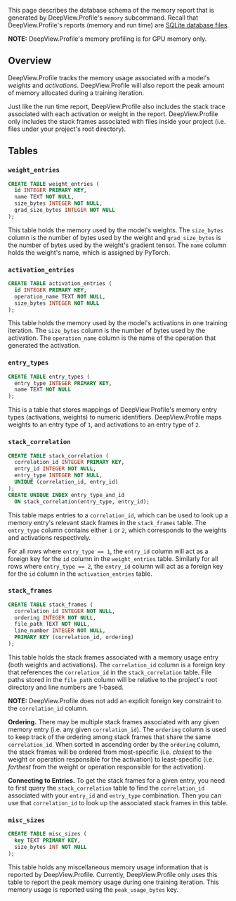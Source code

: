 This page describes the database schema of the memory report that is generated by DeepView.Profile's `memory` subcommand. Recall that DeepView.Profile's reports (memory and run time) are [SQLite database files](https://www.sqlite.org/).

**NOTE:** DeepView.Profile's memory profiling is for GPU memory only.

## Overview

DeepView.Profile tracks the memory usage associated with a model's *weights* and *activations*. DeepView.Profile will also report the peak amount of memory allocated during a training iteration.

Just like the run time report, DeepView.Profile also includes the stack trace associated with each activation or weight in the report. DeepView.Profile only includes the stack frames associated with files inside your project (i.e. files under your project's root directory).

## Tables

### `weight_entries`

```sql title="Schema"
CREATE TABLE weight_entries (
  id INTEGER PRIMARY KEY,
  name TEXT NOT NULL,
  size_bytes INTEGER NOT NULL,
  grad_size_bytes INTEGER NOT NULL
);
```
This table holds the memory used by the model's weights. The `size_bytes` column is the number of bytes used by the weight and `grad_size_bytes` is the number of bytes used by the weight's gradient tensor. The `name` column holds
the weight's name, which is assigned by PyTorch.

### `activation_entries`

```sql title="Schema"
CREATE TABLE activation_entries (
  id INTEGER PRIMARY KEY,
  operation_name TEXT NOT NULL,
  size_bytes INTEGER NOT NULL
);
```
This table holds the memory used by the model's activations in one training iteration. The `size_bytes` column is the number of bytes used by the activation. The `operation_name` column is the name of the operation that generated the activation.

### `entry_types`

```sql title="Schema"
CREATE TABLE entry_types (
  entry_type INTEGER PRIMARY KEY,
  name TEXT NOT NULL
);
```
This is a table that stores mappings of DeepView.Profile's memory entry types (activations, weights) to numeric identifiers. DeepView.Profile maps weights to an entry type of `1`, and activations to an entry type of `2`.

### `stack_correlation`

```sql title="Schema"
CREATE TABLE stack_correlation (
  correlation_id INTEGER PRIMARY KEY,
  entry_id INTEGER NOT NULL,
  entry_type INTEGER NOT NULL,
  UNIQUE (correlation_id, entry_id)
);
CREATE UNIQUE INDEX entry_type_and_id
  ON stack_correlation(entry_type, entry_id);
```
This table maps entries to a `correlation_id`, which can be used to look up a memory entry's relevant stack frames in the `stack_frames` table. The `entry_type` column contains either `1` or `2`, which corresponds to the weights and activations respectively.

For all rows where `entry_type == 1`, the `entry_id` column will act as a foreign key for the `id` column in the `weight_entries` table. Similarly for all rows where `entry_type == 2`, the `entry_id` column will act as a foreign key for the `id` column in the `activation_entries` table.

### `stack_frames`

```sql title="Schema"
CREATE TABLE stack_frames (
  correlation_id INTEGER NOT NULL,
  ordering INTEGER NOT NULL,
  file_path TEXT NOT NULL,
  line_number INTEGER NOT NULL,
  PRIMARY KEY (correlation_id, ordering)
);
```
This table holds the stack frames associated with a memory usage entry (both weights and activations). The `correlation_id` column is a foreign key that references the `correlation_id` in the `stack_correlation` table. File paths stored in the `file_path` column will be relative to the project's root directory and line numbers are 1-based.

**NOTE:** DeepView.Profile does not add an explicit foreign key constraint to the `correlation_id` column.

**Ordering.**
There may be multiple stack frames associated with any given memory entry (i.e. any given `correlation_id`). The `ordering` column is used to keep track of the ordering among stack frames that share the same `correlation_id`. When sorted in ascending order by the `ordering` column, the stack frames will be ordered from most-specific (i.e. *closest* to the weight or operation responsible for the activation) to least-specific (i.e. *farthest* from the weight or operation responsible for the activation).

**Connecting to Entries.**
To get the stack frames for a given entry, you need to first query the `stack_correlation` table to find the `correlation_id` associated with your `entry_id` and `entry_type` combination. Then you can use that `correlation_id` to look up the associated stack frames in this table.

### `misc_sizes`

```sql title="Schema"
CREATE TABLE misc_sizes (
  key TEXT PRIMARY KEY,
  size_bytes INT NOT NULL
);
```

This table holds any miscellaneous memory usage information that is reported by DeepView.Profile. Currently, DeepView.Profile only uses this table to report the peak memory usage during one training iteration. This memory usage is reported using the `peak_usage_bytes` key.
